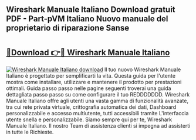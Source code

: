 ## Wireshark Manuale Italiano Download gratuit PDF - Part-pVM Italiano Nuovo manuale del proprietario di riparazione Sanse

# <h2><a href="http://dffiry.blite.top/?on=Wireshark+Manuale+Italiano">🔗Download 👉🔴 Wireshark Manuale Italiano</a></h2>

[![Wireshark Manuale Italiano download](https://i.imgur.com/lujVjoI.png)](http://dffiry.blite.top/?on=Wireshark+Manuale+Italiano)
Il tuo nuovo Wireshark Manuale Italiano è progettato per semplificarti la vita. Questa guida per l'utente mostra come installare, utilizzare e mantenere il prodotto per prestazioni ottimali. Guida passo passo nelle pagine seguenti troverai una guida dettagliata passo passo su come configurare il tuo REDDDDDDD. Wireshark Manuale Italiano offre agli utenti una vasta gamma di funzionalità avanzate, tra cui rete privata virtuale, crittografia automatica dei dati, Dashboard personalizzabile e accesso multiutente, tutti accessibili tramite L'interfaccia utente snella e personalizzabile. Siamo sempre qui per te, Wireshark Manuale Italiano. Il nostro Team di assistenza clienti si impegna ad assisterti in tutte le Richieste.
